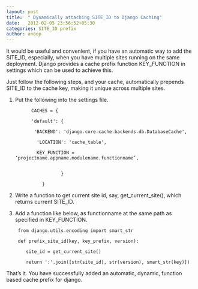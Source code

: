 ```yaml
---
layout: post
title:  " Dynamically attaching SITE_ID to Django Caching"
date:   2012-02-05 23:56:52+05:30
categories: SITE_ID prefix
author: anoop
---
```

It would be useful and convenient, if you have an automatic way to add the SITE_ID, especially, when you have multiple sites running on the same deployment. Django provides a cache prefix function KEY_FUNCTION in settings which can be used to achieve this.

Just follow the following steps, and your cache, automatically prepends SITE_ID to the cache key, making it unique across multiple sites.

1. Put the following into the settings file.

             CACHES = {

             'default': {

              'BACKEND': 'django.core.cache.backends.db.DatabaseCache',

               'LOCATION': 'cache_table',

               KEY_FUNCTION = ‘projectname.appname.modulename.functionname’,


                        }

                 }

2. Write a function to get current site id, say, get_current_site(), which returns current SITE_ID.

3. Add a function like below, as functionname at the same path as specified in KEY_FUNCTION.

        from django.utils.encoding import smart_str

        def prefix_site_id(key, key_prefix, version):

           site_id = get_current_site()

           return ':'.join([str(site_id), str(version), smart_str(key)])

That’s it. You have successfully added an automatic, dynamic, function based cache prefix for django.


